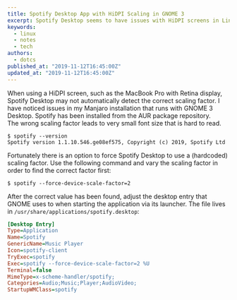 ```yaml
---
title: Spotify Desktop App with HiDPI Scaling in GNOME 3
excerpt: Spotify Desktop seems to have issues with HiDPI screens in Linux. This post shows how to fix it.
keywords:
  - linux
  - notes
  - tech
authors:
  - dotcs
published_at: "2019-11-12T16:45:00Z"
updated_at: "2019-11-12T16:45:00Z"
---
```


When using a HiDPI screen, such as the MacBook Pro with Retina display, Spotify Desktop may not automatically detect the correct scaling factor.
I have noticed issues in my Manjaro installation that runs with GNOME 3 Desktop.
Spotify has been installed from the AUR package repository.  
The wrong scaling factor leads to very small font size that is hard to read.

```console
$ spotify --version
Spotify version 1.1.10.546.ge08ef575, Copyright (c) 2019, Spotify Ltd
```

Fortunately there is an option to force Spotify Desktop to use a (hardcoded) scaling factor.
Use the following command and vary the scaling factor in order to find the correct factor first:

```console
$ spotify --force-device-scale-factor=2
```

After the correct value has been found, adjust the desktop entry that GNOME uses to when starting the application via its launcher.
The file lives in `/usr/share/applications/spotify.desktop`:

```ini
[Desktop Entry]
Type=Application
Name=Spotify
GenericName=Music Player
Icon=spotify-client
TryExec=spotify
Exec=spotify --force-device-scale-factor=2 %U
Terminal=false
MimeType=x-scheme-handler/spotify;
Categories=Audio;Music;Player;AudioVideo;
StartupWMClass=spotify
```
